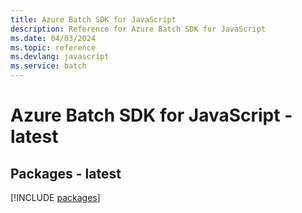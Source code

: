 ```yaml
---
title: Azure Batch SDK for JavaScript
description: Reference for Azure Batch SDK for JavaScript
ms.date: 04/03/2024
ms.topic: reference
ms.devlang: javascript
ms.service: batch
---
```

# Azure Batch SDK for JavaScript - latest
## Packages - latest
[!INCLUDE [packages](batch-index.md)]